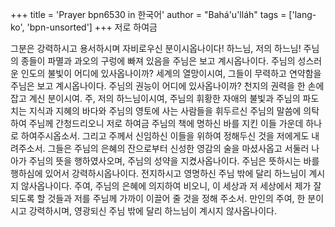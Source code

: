 +++
title = 'Prayer bpn6530 in 한국어'
author = "Bahá'u'lláh"
tags = ['lang-ko', 'bpn-unsorted']
+++
저로 하여금

그분은 강력하시고 용서하시며 자비로우신 분이시옵나이다! 하느님, 저의 하느님! 주님의 종들이 파멸과 과오의 구렁에 빠져 있음을 주님은 보고 계시옵나이다. 주님의 성스러운 인도의 불빛이 어디에 있사옵나이까? 세계의 열망이시여, 그들이 무력하고 연약함을 주님은 보고 계시옵나이다. 주님의 권능이 어디에 있사옵나이까? 천지의 권력을 한 손에 잡고 계신 분이시여.
주, 저의 하느님이시여, 주님의 휘황한 자애의 불빛과 주님의 파도치는 지식과 지혜의 바다와 주님의 영토에 사는 사람들을 휘두르신 주님의 말씀에 의탁하여 주님께 간청드리오니 저로 하여금 주님의 책에 명하신 바를 지킨 이들 가운데 하나로 하여주시옵소서. 그리고 주께서 신임하신 이들을 위하여 정해두신 것을 저에게도 내려주소서. 그들은 주님의 은혜의 잔으로부터 신성한 영감의 술을 마셨사옵고 서둘러 나아가 주님의 뜻을 행하였사오며, 주님의 성약을 지켰사옵나이다. 주님은 뜻하시는 바를 행하심에 있어서 강력하시옵나이다. 전지하시고 영명하신 주님 밖에 달리 하느님이 계시지 않사옵나이다.
주여, 주님의 은혜에 의지하여 비오니, 이 세상과 저 세상에서 제가 잘 되도록 할 것들과 저를 주님께 가까이 이끌어 줄 것을 정해 주소서. 만인의 주여, 한 분이시고 강력하시며, 영광되신 주님 밖에 달리 하느님이 계시지 않사옵나이다.
